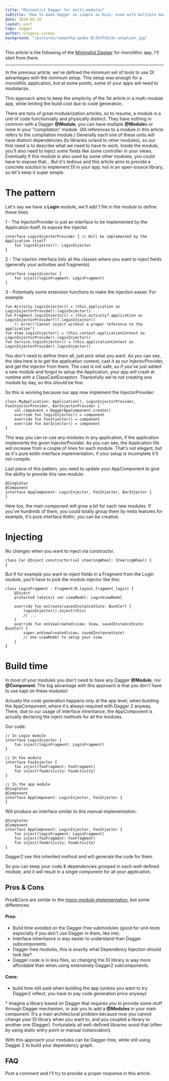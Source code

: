 ```yaml
---
title: "Minimalist Dagger for multi-modules"
subtitle: "How to make Dagger as simple as Koin, even with multiple modules."
date: 2020-04-28
layout: post
tags: dagger
author: Grégory Lureau
background: "/pictures/samantha-gades-BlIhVfXbi9s-unsplash.jpg"
---
```


This article is the following of the [Minimalist Dagger](/2020/04/12/Minimalist-Dagger) for monolithic app, I'll start from there.

---

In the previous article, we've defined the minimum set of tools to use DI advantages with the minimum setup.
This setup was enough for a monolithic application, but at some points, some of your apps will need to modularize.

This approach aims to keep the simplicity of the 1st article in a multi-module app, while limiting the build cost due to code generation.

There are tons of great modularization articles, so to resume, a module is a unit of code functionnally and physically distinct.
They have nothing in common with a Dagger **@Module**, you can have multiple **@Module**s or none in your "compilation" module. (All references to a module in this article refers to the compilation module.)
Generally each one of these units will have distinct dependencies (to libraries or/and to other modules), so our first need is to describe 
what we need to have to work. 
Inside the module, you'll also need to inject some fields like some controller in your views. 
Eventually if this module is also used by some other modules, you could have to expose that... But it's tedious and this article aims to provide a concrete solution to implement DI in your app, not in an open-source library, so let's keep it super simple.

# The pattern

Let's say we have a **Login** module, we'll add 1 file in the module to define these lines:

1 - The InjectorProvider is just an interface to be implemented by the Application itself, to expose the injector.

	interface LoginInjectorProvider { // Will be implemented by the Application itself
		fun loginInjector(): LoginInjector
	}

2 - The injector interface lists all the classes where you want to inject fields (generally your activities and fragments).

	interface LoginInjector {
		fun inject(loginFragment: LoginFragment)
	}

3 - Potentially some extension functions to make the injection easier. For example:

	fun Activity.loginInjector() = (this.application as LoginInjectorProvider).loginInjector()
	fun Fragment.loginInjector() = (this.activity?.application as LoginInjectorProvider?)?.loginInjector()
		?: error("Cannot inject without a proper reference to the application")
	fun View.loginInjector() = (this.context.applicationContext as LoginInjectorProvider).loginInjector()
	fun Service.loginInjector() = (this.applicationContext as LoginInjectorProvider).loginInjector()

You don't need to define them all, just pick what you want. As you can see, the idea here is to get the application context, cast it as our InjectorProvider, and get the injector from there. The cast is not safe, so if you've just added a new module and forgot to setup the Application, your app will crash at runtime with a ClassCastException. Thanksfully we're not creating one module by day, so this should be fine.

So this is working because our app now implement the InjectorProvider:

    class MyApplication: Application(), LoginInjectorProvider, FooInjectorProvider, BarInjectorProvider {
	    val component = DaggerAppComponent.create()
	    override fun loginInjector() = component
	    override fun fooInjector() = component
	    override fun barInjector() = component
	}

This way you can re-use any modules in any application, if the application implements the given InjectorProvider. 
As you can see, the Application file will increase from a couple of lines for each module. 
That's not elegant, but as it's pure kotlin interface implementation, if your setup is incomplete it'll not compile.

Last piece of this pattern, you need to update your AppComponent to give the ability to provide this new module:

	@Singleton
	@Component
	interface AppComponent: LoginInjector, FooInjector, BarInjector {
	}

Here too, the main component will grow a bit for each new modules. If you've hundreds of them, you could totally group them by meta features for example, it's pure interface Kotlin, you can be creative.


# Injecting

No changes when you want to inject via constructor.

	class Car @Inject constructor(val steeringWheel: SteeringWheel) {
	}

But if for example you want to inject fields in a Fragment from the Login module, you'll have to pick the module injector like this:

	class LoginFragment : Fragment(R.layout.fragment_login) {
	    @Inject
	    protected lateinit var viewModel: LoginViewModel
	 
        override fun onCreate(savedInstanceState: Bundle?) {
	        loginInjector().inject(this)
	        // ...
	    }
	    override fun onViewCreated(view: View, savedInstanceState: Bundle?) {
	        super.onViewCreated(view, savedInstanceState)
	        // Use viewModel to setup your view
	    }
	}

# Build time

In most of your modules you don't need to have any Dagger **@Module**, nor **@Component**.
The big advantage with this approach is that you don't have to use kapt on these modules!

Actually the code generation happens only at the app level, when building the AppComponent, where it's always required with Dagger 2 anyway.
There, due to our usage of interface inheritance, the AppComponent is actually declaring the inject methods for all the modules.

Our code:

	// In Login module
	interface LoginInjector {
		fun inject(loginFragment: LoginFragment)
	}
	
	// In Foo module
	interface FooInjector { 
		fun inject(fooFragment: FooFragment)
		fun inject(fooActivity: FooActivity)
	}
	
	// In the app module
	@Singleton
	@Component
	interface AppComponent: LoginInjector, FooInjector {
	}

Will produce an interface similar to this manual implementation:

	@Singleton
	@Component
	interface AppComponent: LoginInjector, FooInjector {
		fun inject(loginFragment: LoginFragment)
		fun inject(fooFragment: FooFragment)
		fun inject(fooActivity: FooActivity)
	}

Dagger2 see this inherited method and will generate the code for them.

So you can keep your code & dependencies grouped in each well-defined module, and it will result in a single component for all your application.


## Pros & Cons

Pros&Cons are similar to the [mono-module implementation](/2020/04/12/Minimalist-Dagger), but some differences:

#### Pros:
- Build time avoided on the Dagger-free submodules (good for unit-tests especially if you don't use Dagger in them, like me).
- Interface inheritance is way easier to understand than Dagger subcomponents.
- Dagger-free modules, this is exactly what Dependency Injection should look like\*.
- Dagger code is in less files, so changing the DI library is way more affordable than when using extensively Dagger2 subcomponents.

#### Cons:
- build time still paid when building the app (unless you want to try Dagger2 reflect, you have to pay code generation price anyway)

\* Imagine a library based on Dagger that requires you to provide some stuff through Dagger mechanism, or ask you to add a **@Modules** in your main component.
It's a main architectural problem because now you cannot change your DI library when you want to, and you coupled a library to another one (Dagger).
Fortunately all well-defined libraries avoid that (often by using static entry point or manual instanciation).

With this approach your modules can be Dagger-free, while still using Dagger 2 to build your dependency graph.

## FAQ

Post a comment and I'll try to provide a proper response in this article.
